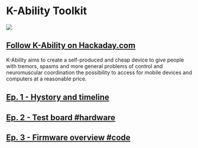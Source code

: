 # K-Ability Toolkit

![](https://cdn.hackaday.io/images/5365921684875234227.png)

[Follow K-Ability on Hackaday.com](https://hackaday.io/project/191239-k-ability-toolkit "Follow K-Ability on Hackaday.com")
------------

K-Ability aims to create a self-produced and cheap device to give people with tremors, spasms and more general problems of control and neuromuscular coordination the possibility to access for mobile devices and computers at a reasonable price.

[Ep. 1 - Hystory and timeline](https://hackaday.io/project/191239-k-ability-toolkit/log/219583-ep-1-hystory-and-timeline "Ep. 1 - Hystory and timeline")
------------
[Ep. 2 - Test board #hardware](https://hackaday.io/project/191239-k-ability-toolkit/log/219836-ep-2-test-board-hardware "Ep. 2 - Test board #hardware")
------------
[Ep. 3 - Firmware overview #code](https://hackaday.io/project/191239-k-ability-toolkit/log/219837-ep-3-firmware-overview-code "Ep. 3 - Firmware overview #code")
------------

